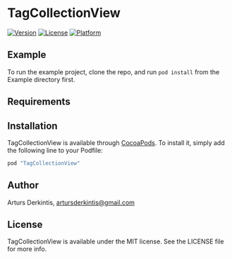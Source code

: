 # TagCollectionView

[![Version](https://img.shields.io/cocoapods/v/TagCollectionView.svg?style=flat)](http://cocoapods.org/pods/TagCollectionView)
[![License](https://img.shields.io/cocoapods/l/TagCollectionView.svg?style=flat)](http://cocoapods.org/pods/TagCollectionView)
[![Platform](https://img.shields.io/cocoapods/p/TagCollectionView.svg?style=flat)](http://cocoapods.org/pods/TagCollectionView)

## Example

To run the example project, clone the repo, and run `pod install` from the Example directory first.

## Requirements

## Installation

TagCollectionView is available through [CocoaPods](http://cocoapods.org). To install
it, simply add the following line to your Podfile:

```ruby
pod "TagCollectionView"
```

## Author

Arturs Derkintis, artursderkintis@gmail.com

## License

TagCollectionView is available under the MIT license. See the LICENSE file for more info.
